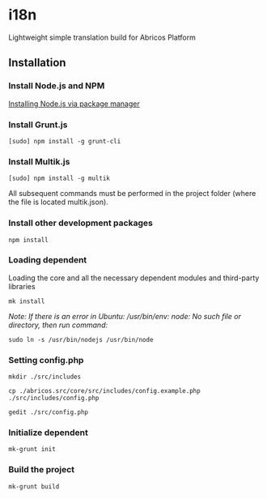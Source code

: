 # i18n

Lightweight simple translation build for Abricos Platform

## Installation

### Install Node.js and NPM

[Installing Node.js via package manager](https://github.com/joyent/node/wiki/installing-node.js-via-package-manager)

### Install Grunt.js

```
[sudo] npm install -g grunt-cli
```

### Install Multik.js

```
[sudo] npm install -g multik
```

All subsequent commands must be performed in the project folder (where the file is located multik.json).

### Install other development packages

```
npm install
```

### Loading dependent

Loading the core and all the necessary dependent modules and third-party libraries

```
mk install
```

*Note: If there is an error in Ubuntu: /usr/bin/env: node: No such file or directory, then run command:*

```
sudo ln -s /usr/bin/nodejs /usr/bin/node
```

### Setting config.php

```
mkdir ./src/includes
```

```
cp ./abricos.src/core/src/includes/config.example.php ./src/includes/config.php
```

```
gedit ./src/config.php
```


### Initialize dependent

```
mk-grunt init
```

### Build the project

```
mk-grunt build
```
